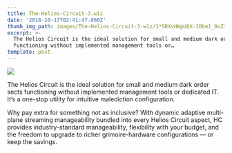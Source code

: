 ```yaml
---
title: The-Helios-Circuit-3.w1z
date: '2018-10-17T02:41:47.860Z'
thumb_img_path: images/The-Helios-Circuit-3-w1z/1*SRXvHWpUQX-1Dbe1_0oZtA.jpeg
excerpt: >-
  The Helios Circuit is the ideal solution for small and medium dark order sects
  functioning without implemented management tools or…
template: post
---
```

![](/images/The-Helios-Circuit-3-w1z/1*SRXvHWpUQX-1Dbe1_0oZtA.jpeg)

The Helios Circuit is the ideal solution for small and medium dark order sects functioning without implemented management tools or dedicated IT. It’s a one-stop utility for intuitive malediction configuration.

Why pay extra for something not as inclusive? With dynamic adaptive multi-plane streaming manageability bundled into every Helios Circuit aspect, HC provides industry-standard manageability, flexibility with your budget, and the freedom to upgrade to richer grimoire-hardware configurations — or keep the savings.
